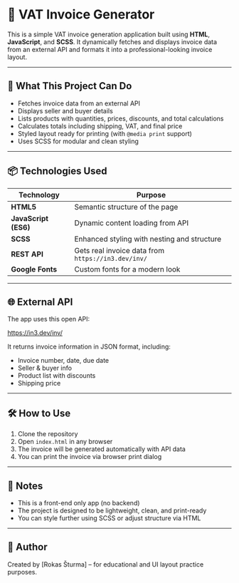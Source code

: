 # 🧾 VAT Invoice Generator

This is a simple VAT invoice generation application built using **HTML**, **JavaScript**, and **SCSS**. It dynamically fetches and displays invoice data from an external API and formats it into a professional-looking invoice layout.

---

## 🚀 What This Project Can Do

- Fetches invoice data from an external API
- Displays seller and buyer details
- Lists products with quantities, prices, discounts, and total calculations
- Calculates totals including shipping, VAT, and final price
- Styled layout ready for printing (with `@media print` support)
- Uses SCSS for modular and clean styling

---

## 📦 Technologies Used

| Technology | Purpose |
|------------|---------|
| **HTML5**  | Semantic structure of the page |
| **JavaScript (ES6)** | Dynamic content loading from API |
| **SCSS**   | Enhanced styling with nesting and structure |
| **REST API** | Gets real invoice data from `https://in3.dev/inv/` |
| **Google Fonts** | Custom fonts for a modern look |

---

## 🌐 External API

The app uses this open API:

https://in3.dev/inv/

It returns invoice information in JSON format, including:
- Invoice number, date, due date
- Seller & buyer info
- Product list with discounts
- Shipping price

---
## 🛠️ How to Use

1. Clone the repository
2. Open `index.html` in any browser
3. The invoice will be generated automatically with API data
4. You can print the invoice via browser print dialog

---
## 📌 Notes

- This is a front-end only app (no backend)
- The project is designed to be lightweight, clean, and print-ready
- You can style further using SCSS or adjust structure via HTML

---

## 👤 Author

Created by [Rokas Šturma] – for educational and UI layout practice purposes.

